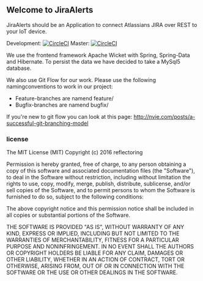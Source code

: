 ## Welcome to JiraAlerts

JiraAlerts should be an Application to connect Atlassians JIRA over REST to your IoT device.

Development: [![CircleCI](https://circleci.com/gh/pDiller/JiraAlerts.svg?style=svg)](https://circleci.com/gh/pDiller/JiraAlerts)
Master: [![CircleCI](https://circleci.com/gh/pDiller/JiraAlerts/tree/master.svg?style=svg)](https://circleci.com/gh/pDiller/JiraAlerts/tree/master)

We use the frontend framework Apache Wicket with Spring, Spring-Data and Hibernate.
To persist the data we have decided to take a MySql5 database.

We also use Git Flow for our work. Please use the following namingconventions to work in our project:

* Feature-branches are namend feature/<branchname>
* Bugfix-branches are namend bugfix/<branchname>

If you're new to git flow you can look at this page: http://nvie.com/posts/a-successful-git-branching-model

### license

The MIT License (MIT)
Copyright (c) 2016 reflectoring

Permission is hereby granted, free of charge, to any person obtaining a copy of this software and associated documentation files (the "Software"), to deal in the Software without restriction, including without limitation the rights to use, copy, modify, merge, publish, distribute, sublicense, and/or sell copies of the Software, and to permit persons to whom the Software is furnished to do so, subject to the following conditions:

The above copyright notice and this permission notice shall be included in all copies or substantial portions of the Software.

THE SOFTWARE IS PROVIDED "AS IS", WITHOUT WARRANTY OF ANY KIND, EXPRESS OR IMPLIED, INCLUDING BUT NOT LIMITED TO THE WARRANTIES OF MERCHANTABILITY, FITNESS FOR A PARTICULAR PURPOSE AND NONINFRINGEMENT. IN NO EVENT SHALL THE AUTHORS OR COPYRIGHT HOLDERS BE LIABLE FOR ANY CLAIM, DAMAGES OR OTHER LIABILITY, WHETHER IN AN ACTION OF CONTRACT, TORT OR OTHERWISE, ARISING FROM, OUT OF OR IN CONNECTION WITH THE SOFTWARE OR THE USE OR OTHER DEALINGS IN THE SOFTWARE.
